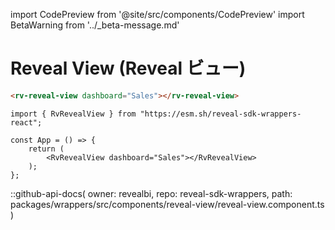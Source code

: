import CodePreview from '@site/src/components/CodePreview'
import BetaWarning from '../_beta-message.md'

<style type="text/css">{`.container {max-width: 2000px}`}</style>

# Reveal View (Reveal ビュー)

<BetaWarning />

<CodePreview previewHeight="800" sourceOpen="true">

```html
<rv-reveal-view dashboard="Sales"></rv-reveal-view>
```

```tsx
import { RvRevealView } from "https://esm.sh/reveal-sdk-wrappers-react";

const App = () => {
    return (
        <RvRevealView dashboard="Sales"></RvRevealView>
    );
};
```

</CodePreview>

::github-api-docs(
    owner: revealbi,
    repo: reveal-sdk-wrappers,
    path: packages/wrappers/src/components/reveal-view/reveal-view.component.ts
)

